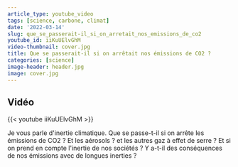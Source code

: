 ```yaml
---
article_type: youtube_video
tags: [science, carbone, climat]
date: '2022-03-14'
slug: que_se_passerait-il_si_on_arretait_nos_emissions_de_co2
youtube_id: iiKuUElvGhM
video-thumbnail: cover.jpg
title: Que se passerait-il si on arrêtait nos émissions de CO2 ?
categories: [science]
image-header: header.jpg
image: cover.jpg
---
```


## Vidéo

{{< youtube iiKuUElvGhM >}}

Je vous parle d'inertie climatique. Que se passe-t-il si on arrête les
émissions de CO2 ? Et les aérosols ? et les autres gaz à effet de serre ?
Et si on prend en compte l'inertie de nos sociétés ? Y a-t-il des
conséquences de nos émissions avec de longues inerties ?
